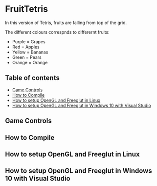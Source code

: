 # FruitTetris

In this version of Tetris, fruits are falling from top of the grid.

The different colours correspnds to differernt fruits:
* Purple = Grapes
* Red = Apples
* Yellow = Bananas
* Green = Pears
* Orange = Orange

## Table of contents

* [Game Controls](https://github.com/KenneyLiang/FruitTetris#game-controls)
* [How to Compile](https://github.com/KenneyLiang/FruitTetris#how-to-compile)
* [How to setup OpenGL and Freeglut in Linux](https://github.com/KenneyLiang/FruitTetris#how-to-setup-opengl-and-freeglut-in-linux)
* [How to setup OpenGL and Freeglut in Windows 10 with Visual Studio](https://github.com/KenneyLiang/FruitTetris#how-to-setup-opengl-and-freeglut-in-windows-10-with-visual-studio)




## Game Controls
## How to Compile
## How to setup OpenGL and Freeglut in Linux
## How to setup OpenGL and Freeglut in Windows 10 with Visual Studio